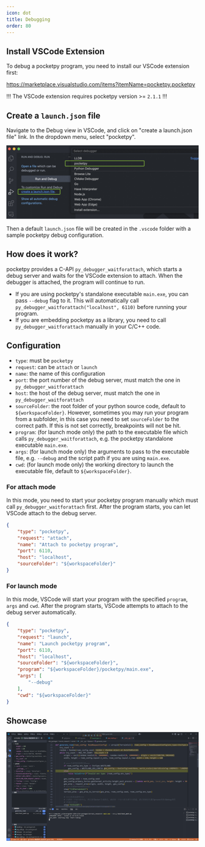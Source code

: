 ```yaml
---
icon: dot
title: Debugging
order: 80
---
```


## Install VSCode Extension

To debug a pocketpy program, you need to install our VSCode extension first:

https://marketplace.visualstudio.com/items?itemName=pocketpy.pocketpy

!!!
The VSCode extension requires pocketpy version >= `2.1.1`
!!!

## Create a `launch.json` file

Navigate to the Debug view in VSCode, and click on "create a launch.json file" link.
In the dropdown menu, select "pocketpy".

![launch_json](../static/debugger/launch_json.png)

Then a default `launch.json` file will be created in the `.vscode` folder
with a sample pocketpy debug configuration.

## How does it work?

pocketpy provides a C-API `py_debugger_waitforattach`,
which starts a debug server and waits for the VSCode extension to attach.
When the debugger is attached, the program will continue to run.

+ If you are using pocketpy's standalone executable `main.exe`, you can pass `--debug` flag to it. This will automatically call `py_debugger_waitforattach("localhost", 6110)` before running your program.
+ If you are embedding pocketpy as a library, you need to call `py_debugger_waitforattach` manually in your C/C++ code.

## Configuration

+ `type`: must be `pocketpy`
+ `request`: can be `attach` or `launch`
+ `name`: the name of this configuration
+ `port`: the port number of the debug server, must match the one in `py_debugger_waitforattach`
+ `host`: the host of the debug server, must match the one in `py_debugger_waitforattach`
+ `sourceFolder`: the root folder of your python source code, default to `${workspaceFolder}`. However,
sometimes you may run your program from a subfolder, in this case you need to set `sourceFolder` to the correct path. If this is not set correctly, breakpoints will not be hit.
+ `program`: (for launch mode only) the path to the executable file which calls `py_debugger_waitforattach`, e.g. the pocketpy standalone executable `main.exe`.
+ `args`: (for launch mode only) the arguments to pass to the executable file, e.g. `--debug` and the script path if you are using `main.exe`.
+ `cwd`: (for launch mode only) the working directory to launch the executable file, default to `${workspaceFolder}`.

### For attach mode

In this mode, you need to start your pocketpy program manually which must call `py_debugger_waitforattach` first.
After the program starts, you can let VSCode attach to the debug server.

```json
{
    "type": "pocketpy",
    "request": "attach",
    "name": "Attach to pocketpy program",
    "port": 6110,
    "host": "localhost",
    "sourceFolder": "${workspaceFolder}"
}
```

### For launch mode

In this mode, VSCode will start your program with the specified `program`, `args` and `cwd`.
After the program starts, VSCode attempts to attach to the debug server automatically.

```json
{
    "type": "pocketpy",
    "request": "launch",
    "name": "Launch pocketpy program",
    "port": 6110,
    "host": "localhost",
    "sourceFolder": "${workspaceFolder}",
    "program": "${workspaceFolder}/pocketpy/main.exe",
    "args": [
        "--debug"
    ],
    "cwd": "${workspaceFolder}"
}
```

## Showcase

![debugger_demo](../static/debugger/debugger_demo.png)
